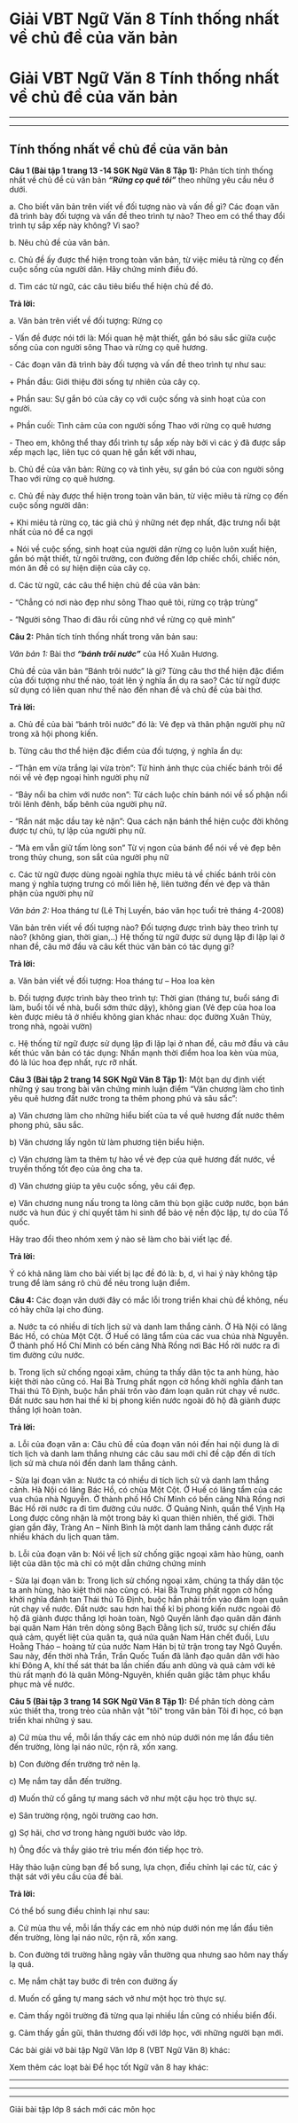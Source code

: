 # Giải VBT Ngữ Văn 8 Tính thống nhất về chủ đề của văn bản

# Giải VBT Ngữ Văn 8 Tính thống nhất về chủ đề của văn bản

* * *

* * *

## Tính thống nhất về chủ đề của văn bản

**Câu 1 (Bài tập 1 trang 13 -14 SGK Ngữ Văn 8 Tập 1):** Phân tích tính thống nhất về chủ đề củ văn bản **_“Rừng cọ quê tôi”_** theo những yêu cầu nêu ở dưới.

a. Cho biết văn bản trên viết về đối tượng nào và vấn đề gì? Các đoạn văn đã trình bày đối tượng và vấn đề theo trình tự nào? Theo em có thể thay đổi trình tự sắp xếp này không? Vì sao?

b. Nêu chủ đề của văn bản.

c. Chủ đề ấy được thể hiện trong toàn văn bản, từ việc miêu tả rừng cọ đến cuộc sống của người dân. Hãy chứng minh điều đó.

d. Tìm các từ ngữ, các câu tiêu biểu thể hiện chủ đề đó. 

**Trả lời:**

a. Văn bản trên viết về đối tượng: Rừng cọ 

\- Vấn đề được nói tới là: Mối quan hệ mật thiết, gắn bó sâu sắc giữa cuộc sống của con người sông Thao và rừng cọ quê hương.

\- Các đoạn văn đã trình bày đối tượng và vấn đề theo trình tự như sau:

\+ Phần đầu: Giới thiệu đời sống tự nhiên của cây cọ.

\+ Phần sau: Sự gắn bó của cây cọ với cuộc sống và sinh hoạt của con người.

\+ Phần cuối: Tình cảm của con người sống Thao với rừng cọ quê hương

\- Theo em, không thể thay đổi trình tự sắp xếp này bởi vì các ý đã được sắp xếp mạch lạc, liên tục có quan hệ gắn kết với nhau,

b. Chủ đề của văn bản: Rừng cọ và tình yêu, sự gắn bó của con người sông Thao với rừng cọ quê hương.

c. Chủ đề này được thể hiện trong toàn văn bản, từ việc miêu tả rừng cọ đến cuộc sống người dân:

\+ Khi miêu tả rừng cọ, tác giả chú ý những nét đẹp nhất, đặc trưng nổi bật nhất của nó để ca ngợi

\+ Nói về cuộc sống, sinh hoạt của người dân rừng cọ luôn luôn xuất hiện, gắn bó mật thiết, từ ngôi trường, con đường đến lớp chiếc chổi, chiếc nón, món ăn đề có sự hiện diện của cây cọ.

d. Các từ ngữ, các câu thể hiện chủ đề của văn bản:

\- “Chẳng có nơi nào đẹp như sông Thao quê tôi, rừng cọ trập trùng”

\- “Người sông Thao đi đâu rồi cũng nhớ về rừng cọ quê mình”

**Câu 2:** Phân tích tính thống nhất trong văn bản sau:

_Văn bản 1:_ Bài thơ **_“bánh trôi nước”_** của Hồ Xuân Hương.

Chủ đề của văn bản “Bánh trôi nước” là gì? Từng câu thơ thể hiện đặc điểm của đối tượng như thế nào, toát lên ý nghĩa ẩn dụ ra sao? Các từ ngữ được sử dụng có liên quan như thế nào đến nhan đề và chủ đề của bài thơ.

**Trả lời:**

a. Chủ đề của bài “bánh trôi nước” đó là: Vẻ đẹp và thân phận người phụ nữ trong xã hội phong kiến.

b. Từng câu thơ thể hiện đặc điểm của đối tượng, ý nghĩa ẩn dụ: 

\- “Thân em vừa trắng lại vừa tròn”: Từ hình ảnh thực của chiếc bánh trôi để nói về vẻ đẹp ngoại hình người phụ nữ

\- “Bảy nổi ba chìm với nước non”: Từ cách luộc chín bánh nói về số phận nổi trôi lênh đênh, bấp bênh của người phụ nữ.

\- “Rắn nát mặc dầu tay kẻ nặn”: Qua cách nặn bánh thể hiện cuộc đời không được tự chủ, tự lập của người phụ nữ.

\- “Mà em vẫn giữ tấm lòng son” Từ vị ngon của bánh để nói về vẻ đẹp bên trong thủy chung, son sắt của người phụ nữ

c. Các từ ngữ được dùng ngoài nghĩa thực miêu tả về chiếc bánh trôi còn mang ý nghĩa tượng trưng có mối liên hệ, liên tưởng đến vẻ đẹp và thân phận của người phụ nữ

_Văn bản 2:_ Hoa tháng tư (Lê Thị Luyến, báo văn học tuổi trẻ tháng 4-2008)

Văn bản trên viết về đối tượng nào? Đối tượng được trình bày theo trình tự nào? (không gian, thời gian,..) Hệ thống từ ngữ được sử dụng lặp đi lặp lại ở nhan đề, câu mở đầu và câu kết thúc văn bản có tác dụng gì?

**Trả lời:**

a. Văn bản viết về đối tượng: Hoa tháng tư – Hoa loa kèn

b. Đối tượng được trình bày theo trình tự: Thời gian (tháng tư, buổi sáng đi làm, buổi tối về nhà, buổi sớm thức dậy), không gian (Vẻ đẹp của hoa loa kèn được miêu tả ở nhiều không gian khác nhau: dọc đường Xuân Thủy, trong nhà, ngoài vườn)

c. Hệ thống từ ngữ được sử dụng lặp đi lặp lại ở nhan đề, câu mở đầu và câu kết thúc văn bản có tác dụng: Nhấn mạnh thời điểm hoa loa kèn vùa mùa, đó là lúc hoa đẹp nhất, rực rỡ nhất.

**Câu 3 (Bài tập 2 trang 14 SGK Ngữ Văn 8 Tập 1):** Một bạn dự định viết những ý sau trong bài văn chứng minh luận điểm “Văn chương làm cho tình yêu quê hương đất nước trong ta thêm phong phú và sâu sắc”:

a) Văn chương làm cho những hiểu biết của ta về quê hương đất nước thêm phong phú, sâu sắc.

b) Văn chương lấy ngôn từ làm phương tiện biểu hiện.

c) Văn chương làm ta thêm tự hào về vẻ đẹp của quê hương đất nước, về truyền thống tốt đẹo của ông cha ta.

d) Văn chương giúp ta yêu cuộc sống, yêu cái đẹp.

e) Văn chương nung nấu trong ta lòng căm thù bọn giặc cướp nước, bọn bán nước và hun đúc ý chí quyết tâm hi sinh để bảo vệ nền độc lập, tự do của Tổ quốc.

Hãy trao đổi theo nhóm xem ý nào sẽ làm cho bài viết lạc đề. 

**Trả lời:**

Ý có khả năng làm cho bài viết bị lạc đề đó là: b, d, vì hai ý này không tập trung để làm sáng rõ chủ đề nêu trong luận điểm.

**Câu 4:** Các đoạn văn dưới đây có mắc lỗi trong triển khai chủ đề không, nếu có hãy chữa lại cho đúng.

a. Nước ta có nhiều di tích lịch sử và danh lam thắng cảnh. Ở Hà Nội có lăng Bác Hồ, có chùa Một Cột. Ở Huế có lăng tẩm của các vua chúa nhà Nguyễn. Ở thành phố Hồ Chí Minh có bến cảng Nhà Rồng nơi Bác Hồ rời nước ra đi tìm đường cứu nước.

b. Trong lịch sử chống ngoại xâm, chúng ta thấy dân tộc ta anh hùng, hào kiệt thời nào cũng có. Hai Bà Trưng phất ngọn cờ hồng khởi nghĩa đánh tan Thái thú Tô Định, buộc hắn phải trốn vào đám loạn quân rút chạy về nước. Đất nước sau hơn hai thế kỉ bị phong kiến nước ngoài đô hộ đã giành được thắng lợi hoàn toàn. 

**Trả lời:**

a. Lỗi của đoạn văn a: Câu chủ đề của đoạn văn nói đến hai nội dung là di tích lịch và danh lam thắng nhưng các câu sau mới chỉ đề cập đến di tích lịch sử mà chưa nói đến danh lam thắng cảnh.

\- Sửa lại đoạn văn a: Nước ta có nhiều di tích lịch sử và danh lam thắng cảnh. Hà Nội có lăng Bác Hồ, có chùa Một Cột. Ở Huế có lăng tẩm của các vua chúa nhà Nguyễn. Ở thành phố Hồ Chí Minh có bến cảng Nhà Rồng nơi Bác Hồ rời nước ra đi tìm đường cứu nước. Ở Quảng Ninh, quần thể Vịnh Hạ Long được công nhận là một trong bảy kì quan thiên nhiên, thế giới. Thời gian gần đây, Tràng An – Ninh Bình là một danh lam thắng cảnh được rất nhiều khách du lịch quan tâm.

b. Lỗi của đoạn văn b: Nói về lịch sử chống giặc ngoại xâm hào hùng, oanh liệt của dân tộc mà chỉ có một dẫn chứng chứng minh

\- Sửa lại đoạn văn b: Trong lịch sử chống ngoại xâm, chúng ta thấy dân tộc ta anh hùng, hào kiệt thời nào cũng có. Hai Bà Trưng phất ngọn cờ hồng khởi nghĩa đánh tan Thái thú Tô Định, buộc hắn phải trốn vào đám loạn quân rút chạy về nước. Đất nước sau hơn hai thế kỉ bị phong kiến nước ngoài đô hộ đã giành được thắng lợi hoàn toàn, Ngô Quyền lãnh đạo quân dân đánh bại quân Nam Hán trên dòng sông Bạch Đằng lịch sử, trước sự chiến đấu quả cảm, quyết liệt của quân ta, quá nửa quân Nam Hán chết đuối, Lưu Hoằng Tháo – hoàng tử của nước Nam Hán bị tử trận trong tay Ngô Quyền. Sau này, đến thời nhà Trần, Trần Quốc Tuấn đã lãnh đạo quân dân với hào khí Đông A, khí thế sát thát ba lần chiến đấu anh dũng và quả cảm với kẻ thù rất mạnh đó là quân Mông-Nguyên, khiến quân giặc tâm phục khẩu phục mà về nước.

**Câu 5 (Bài tập 3 trang 14 SGK Ngữ Văn 8 Tập 1):** Để phân tích dòng cảm xúc thiết tha, trong trẻo của nhân vật "tôi" trong văn bản Tôi đi học, có bạn triển khai những ý sau.

a) Cứ mùa thu về, mỗi lần thấy các em nhỏ núp dưới nón mẹ lần đầu tiên đến trường, lòng lại náo nức, rộn rã, xốn xang.

b) Con đường đến trường trở nên lạ.

c) Mẹ nắm tay dẫn đến trường.

d) Muốn thử cố gắng tự mang sách vở như một cậu học trò thực sự.

e) Sân trường rộng, ngôi trường cao hơn.

g) Sợ hãi, chơ vơ trong hàng người bước vào lớp.

h) Ông đốc và thầy giáo trẻ trìu mến đón tiếp học trò.

Hãy thảo luận cùng bạn để bổ sung, lựa chọn, điều chỉnh lại các từ, các ý thật sát với yêu cầu của đề bài. 

**Trả lời:**

Có thể bố sung điều chỉnh lại như sau:

a. Cứ mùa thu về, mỗi lần thấy các em nhỏ núp dưới nón mẹ lần đầu tiên đến trường, lòng lại náo nức, rộn rã, xốn xang.

b. Con đường tới trường hằng ngày vẫn thường qua nhưng sao hôm nay thấy lạ quá.

c. Mẹ nắm chặt tay bước đi trên con đường ấy

d. Muốn cố gắng tự mang sách vở như một học trò thực sự.

e. Cảm thấy ngôi trường đã từng qua lại nhiều lần cũng có nhiều biển đổi.

g. Cảm thấy gần gũi, thân thương đối với lớp học, với những người bạn mới.

Các bài giải vở bài tập Ngữ Văn lớp 8 (VBT Ngữ Văn 8) khác:

Xem thêm các loạt bài Để học tốt Ngữ văn 8 hay khác:

* * *

* * *

* * *

Giải bài tập lớp 8 sách mới các môn học
